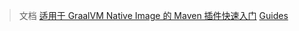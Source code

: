 >文档
>[适用于 GraalVM Native Image 的 Maven 插件快速入门](https://graalvm.github.io/native-build-tools/latest/maven-plugin-quickstart.html)
>[Guides](https://www.graalvm.org/jdk17/guides/)


